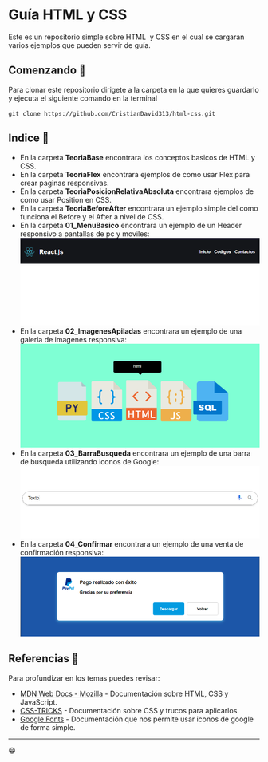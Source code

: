 # Guía HTML y CSS

Este es un repositorio simple sobre HTML  y CSS en el cual se cargaran varios ejemplos que pueden servir de guía.

## Comenzando 🚀

Para clonar este repositorio dirigete a la carpeta en la que quieres guardarlo y ejecuta el siguiente comando en la terminal

```
git clone https://github.com/CristianDavid313/html-css.git
```

## Indice 📢

* En la carpeta **TeoriaBase** encontrara los conceptos basicos de HTML y CSS.
* En la carpeta **TeoriaFlex** encontrara ejemplos de como usar Flex para crear paginas responsivas.
* En la carpeta **TeoriaPosicionRelativaAbsoluta** encontrara ejemplos de como usar Position en CSS.
* En la carpeta **TeoriaBeforeAfter** encontrara un ejemplo simple del como funciona el Before y el After a nivel de CSS.
* En la carpeta **01_MenuBasico** encontrara un ejemplo de un Header responsivo a pantallas de pc y moviles:
![01_MenuBasico](https://github.com/CristianDavid313/html-css/blob/main/Capturas/01_MenuBasico.png)
* En la carpeta **02_ImagenesApiladas** encontrara un ejemplo de una galeria de imagenes responsiva:
![02_ImagenesApiladas](https://github.com/CristianDavid313/html-css/blob/main/Capturas/02_ImagenesApiladas.png)
* En la carpeta **03_BarraBusqueda** encontrara un ejemplo de una barra de busqueda utilizando iconos de Google:
![03_BarraBusqueda](https://github.com/CristianDavid313/html-css/blob/main/Capturas/03_BarraBusqueda.png)
* En la carpeta **04_Confirmar** encontrara un ejemplo de una venta de confirmación responsiva:
![04_Confirmar](https://github.com/CristianDavid313/html-css/blob/main/Capturas/04_Confirmar.png)

## Referencias 🔧

Para profundizar en los temas puedes revisar:

* [MDN Web Docs - Mozilla](https://developer.mozilla.org/es/) - Documentación sobre HTML, CSS y JavaScript.
* [CSS-TRICKS](https://css-tricks.com/guides/) - Documentación sobre CSS y trucos para aplicarlos.
* [Google Fonts](https://developers.google.com/fonts/docs/material_icons?hl=es-419) - Documentación que nos permite usar iconos de google de forma simple.

---
😁